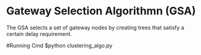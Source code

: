 # Gateway Selection Algorithmn (GSA)
The GSA selects a set of gateway nodes by creating trees that satisfy a certain delay requirement.

#Running Cmd
$python clustering_algo.py
